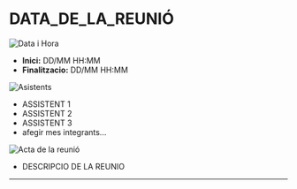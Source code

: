 # DATA_DE_LA_REUNIÓ

![Data i Hora](https://images.cooltext.com/5654757.png)
- **Inici:** DD/MM HH:MM
- **Finalitzacio:** DD/MM HH:MM


![Asistents](https://images.cooltext.com/5659042.png)

- ASSISTENT 1
- ASSISTENT 2
- ASSISTENT 3
- afegir mes integrants...

![Acta de la reunió](https://images.cooltext.com/5654758.png)

- DESCRIPCIO DE LA REUNIO
---
